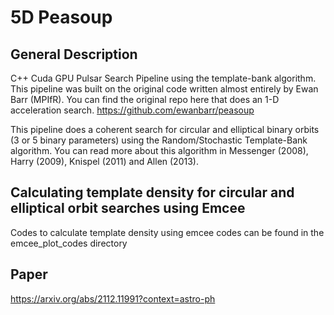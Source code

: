 # 5D Peasoup

## General Description 
C++ Cuda GPU Pulsar Search Pipeline using the template-bank algorithm. This pipeline was built on the original code written almost entirely by Ewan Barr (MPIfR). You can find the original repo here that does an 1-D acceleration search. https://github.com/ewanbarr/peasoup

This pipeline does a coherent search for circular and elliptical binary orbits (3 or 5 binary parameters) using the Random/Stochastic Template-Bank algorithm. You can read more about this algorithm in Messenger (2008), Harry (2009), Knispel (2011) and Allen (2013).

## Calculating template density for circular and elliptical orbit searches using Emcee
Codes to calculate template density using emcee codes can be found in the emcee_plot_codes directory

## Paper

https://arxiv.org/abs/2112.11991?context=astro-ph
